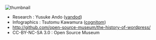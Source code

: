 ![thumbnail](https://raw.github.com/open-source-museum/the-history-of-wordpress/master/thumbnail.png)

* Research : Yusuke Ando ([yandod](https://github.com/yandod))* Infographics : Tsutomu Kawamura ([cognitom](https://github.com/cognitom))* http://github.com/open-source-museum/the-history-of-wordpress/
* CC-BY-NC-SA 3.0 : Open Source Museum